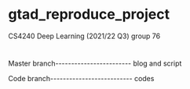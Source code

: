 # gtad_reproduce_project
CS4240 Deep Learning (2021/22 Q3) group 76


#
Master branch------------------------ blog and script


Code branch-------------------------- codes
